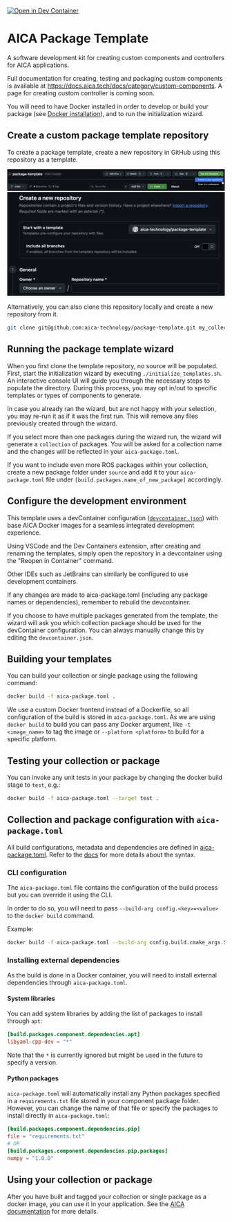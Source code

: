 [![Open in Dev Container](https://img.shields.io/static/v1?label=Dev%20Containers&message=Open&color=blue&logo=visualstudiocode)](https://vscode.dev/redirect?url=vscode://ms-vscode-remote.remote-containers/cloneInVolume?url=https://github.com/aica-technology/component-template)

# AICA Package Template

A software development kit for creating custom components and controllers for AICA applications.

Full documentation for creating, testing and packaging custom components is available at
https://docs.aica.tech/docs/category/custom-components. A page for creating custom controller is coming soon.

You will need to have Docker installed in order to develop or build your package (see
[Docker installation](https://docs.docker.com/get-docker/)), and to run the initialization wizard.

## Create a custom package template repository

To create a package template, create a new repository in GitHub using this repository as a template.

![Use this template menu](docs/creation-1.png) ![Create new repository menu](docs/creation-2.png)

Alternatively, you can also clone this repository locally and create a new repository from it.

```bash
git clone git@github.com:aica-technology/package-template.git my_collection
```

## Running the package template wizard

When you first clone the template repository, no source will be populated. First, start the initialization wizard by
executing `./initialize_templates.sh`. An interactive console UI will guide you through the necessary steps to populate
the directory. During this process, you may opt in/out to specific templates or types of components to generate.

In case you already ran the wizard, but are not happy with your selection, you may re-run it as if it was the first run.
This will remove any files previously created through the wizard.

If you select more than one packages during the wizard run, the wizard will generate a `collection` of packages. You
will be asked for a collection name and the changes will be reflected in your `aica-package.toml`.

If you want to include even more ROS packages within your collection, create a new package folder under `source` and add
it to your `aica-package.toml` file under `[build.packages.name_of_new_package]` accordingly.

## Configure the development environment

This template uses a devContainer configuration ([`devcontainer.json`](./.devcontainer/devcontainer.json)) with base
AICA Docker images for a seamless integrated development experience.

Using VSCode and the Dev Containers extension, after creating and renaming the templates, simply open the
repository in a devcontainer using the "Reopen in Container" command.

Other IDEs such as JetBrains can similarly be configured to use development containers.

If any changes are made to aica-package.toml (including any package names or dependencies), remember to rebuild the
devcontainer.

If you choose to have multiple packages generated from the template, the wizard will ask you which collection package
should be used for the devContainer configuration. You can always manually change this by editing the
`devcontainer.json`.

## Building your templates

You can build your collection or single package using the following command:

```bash
docker build -f aica-package.toml .
```

We use a custom Docker frontend instead of a Dockerfile, so all configuration of the build is stored in
`aica-package.toml`. As we are using `docker build` to build you can pass any Docker argument, like `-t <image_name>` to
tag the image or `--platform <platform>` to build for a specific platform.

## Testing your collection or package

You can invoke any unit tests in your package by changing the docker build stage to `test`, e.g.:

```bash
docker build -f aica-package.toml --target test .
```

## Collection and package configuration with `aica-package.toml`

All build configurations, metadata and dependencies are defined in [aica-package.toml](./aica-package.toml). Refer to
the [docs](https://docs.aica.tech/docs/reference/custom-components/aica-package-toml) for more details about the syntax.

### CLI configuration

The `aica-package.toml` file contains the configuration of the build process but you can override it using the CLI.

In order to do so, you will need to pass `--build-arg config.<key>=<value>` to the `docker build` command.

Example:

```bash
docker build -f aica-package.toml --build-arg config.build.cmake_args.SOME_FLAG=Release .
```

### Installing external dependencies

As the build is done in a Docker container, you will need to install external dependencies through `aica-package.toml`.

#### System libraries

You can add system libraries by adding the list of packages to install through `apt`:

```toml
[build.packages.component.dependencies.apt]
libyaml-cpp-dev = "*"
```

Note that the `*` is currently ignored but might be used in the future to specify a version.

#### Python packages

`aica-package.toml` will automatically install any Python packages specified in a `requirements.txt` file stored in your
component package folder. However, you can change the name of that file or specify the packages to install directly in
`aica-package.toml`:

```toml
[build.packages.component.dependencies.pip]
file = "requirements.txt"
# OR
[build.packages.component.dependencies.pip.packages]
numpy = "1.0.0"
```

## Using your collection or package

After you have built and tagged your collection or single package as a docker image, you can use it in your application.
See the
[AICA documentation](https://docs.aica.tech/docs/getting-started/installation-and-launch#configuring-the-aica-system-image)
for more details.
